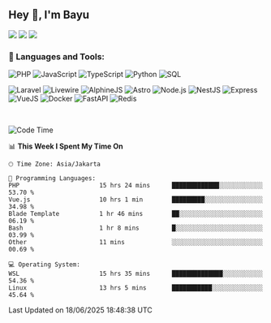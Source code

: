 ## Hey 👋, I'm Bayu 

<a href="mailto:bayurifkialgh@gmail.com" target="_blank"><img src="https://img.shields.io/badge/-Gmail-red?style=flat&logo=Gmail&logoColor=white"/></a>
<a href="https://t.me/bayurifkialgh" target="_blank"><img src="https://img.shields.io/badge/-Telegram-0077B5?style=flat&logo=Telegram&logoColor=white"/></a>
<a href="https://projects.co.id/public/browse_users/view/8d311e/bayurifkialgh" target="_blank"><img src="https://img.shields.io/badge/project.co.id-orange"/></a>


### 🔨 Languages and Tools:

![PHP](https://img.shields.io/badge/-PHP-000?&logo=PHP)
![JavaScript](https://img.shields.io/badge/-JavaScript-000?&logo=JavaScript)
![TypeScript](https://img.shields.io/badge/-TypeScript-000?&logo=TypeScript)
![Python](https://img.shields.io/badge/-Python-000?&logo=Python)
![SQL](https://img.shields.io/badge/-SQL-000?&logo=MySQL)

![Laravel](https://img.shields.io/badge/-Laravel-000?&logo=Laravel)
![Livewire](https://img.shields.io/badge/-Livewire-000?&logo=Livewire&logoColor=red)
![AlphineJS](https://img.shields.io/badge/-AlphineJS-000?&logo=alphine.js)
![Astro](https://img.shields.io/badge/-Astro-000?&logo=astro)
![Node.js](https://img.shields.io/badge/-Node.js-000?&logo=node.js)
![NestJS](https://img.shields.io/badge/-NestJS-000?&logo=nestjs&logoColor=red)
![Express](https://img.shields.io/badge/-Express.js-000?&logo=express.js)
![VueJS](https://img.shields.io/badge/-VueJS-000?&logo=vue.js)
![Docker](https://img.shields.io/badge/-Docker-000?&logo=Docker)
![FastAPI](https://img.shields.io/badge/-FastAPI-000?&logo=FastAPI)
![Redis](https://img.shields.io/badge/-Redis-000?&logo=Redis)

<br />

<!--START_SECTION:waka-->
![Code Time](http://img.shields.io/badge/Code%20Time-960%20hrs%205%20mins-blue)

📊 **This Week I Spent My Time On** 

```text
🕑︎ Time Zone: Asia/Jakarta

💬 Programming Languages: 
PHP                      15 hrs 24 mins      █████████████░░░░░░░░░░░░   53.70 % 
Vue.js                   10 hrs 1 min        █████████░░░░░░░░░░░░░░░░   34.98 % 
Blade Template           1 hr 46 mins        ██░░░░░░░░░░░░░░░░░░░░░░░   06.19 % 
Bash                     1 hr 8 mins         █░░░░░░░░░░░░░░░░░░░░░░░░   03.99 % 
Other                    11 mins             ░░░░░░░░░░░░░░░░░░░░░░░░░   00.69 % 

💻 Operating System: 
WSL                      15 hrs 35 mins      ██████████████░░░░░░░░░░░   54.36 % 
Linux                    13 hrs 5 mins       ███████████░░░░░░░░░░░░░░   45.64 % 
```


 Last Updated on 18/06/2025 18:48:38 UTC
<!--END_SECTION:waka-->
